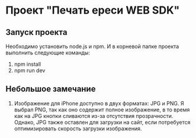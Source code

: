# Проект "Печать ереси WEB SDK"

## Запуск проекта
Необходимо установить node.js и npm. И в корневой папке проекта выполнить следующие команды:
1. npm install
2. npm run dev

## Небольшое замечание
1. Изображение для iPhone доступно в двух форматах: JPG и PNG. Я выбрал PNG, так как оно содержит полное изображение, в то время как на JPG кнопки сливаются из-за отсутствия прозрачности. Однако, JPG также оставлен для загрузки на сайт, если потребуется оптимизировать скорость загрузки изображения.
